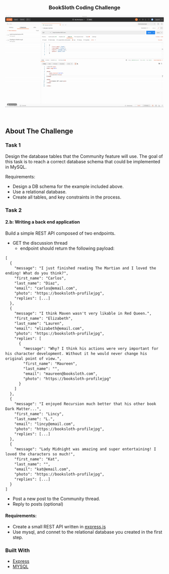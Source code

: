  <h3 align="center">BookSloth Coding Challenge</h3>

![Project Name](gif/bookSloth.gif)

<br/>

## About The Challenge

### Task 1

Design the database tables that the Community feature will use. The goal of this task is to reach a correct database schema that could be implemented in MySQL.

Requirements:

- Design a DB schema for the example included above.
- Use a relational database.
- Create all tables, and key constraints in the process.

### Task 2

#### 2.b: Writing a back end application

Build a simple REST API composed of two endpoints.

- GET the discussion thread
  - endpoint should return the following payload:

```
[
  {
    "message": "I just finished reading The Martian and I loved the ending! What do you think?",
    "first_name": "Carlos",
    "last_name": "Diaz",
    "email": "carlos@email.com",
    "photo": "https://booksloth-profilejpg",
    "replies": [...]
  },
  {
    "message": "I think Maven wasn't very likable in Red Queen.",
    "first_name": "Elizabeth",
    "last_name": "Lauren",
    "email": "elizabeth@email.com",
    "photo": "https://booksloth-profilejpg",
    "replies": [
      {
        "message": "Why? I think his actions were very important for his character development. Without it he would never change his original point of view.",
        "first_name": "Maureen",
        "last_name": "",
        "email": "maureen@booksloth.com",
        "photo": "https://booksloth-profilejpg"
      }
    ]
  },
  {
    "message": "I enjoyed Recursion much better that his other book Dark Matter...",
    "first_name": "Lincy",
    "last_name": "L.",
    "email": "lincy@email.com",
    "photo": "https://booksloth-profilejpg",
    "replies": [...]
  },
  {
    "message": "Lady Midnight was amazing and super entertaining! I loved the characters so much!",
    "first_name": "Kat",
    "last_name": "",
    "email": "kat@email.com",
    "photo": "https://booksloth-profilejpg",
    "replies": [...]
  }
]
```

- Post a new post to the Community thread.
- Reply to posts (optional)

#### Requirements:

- Create a small REST API written in [express.js](http://expressjs.com/)
- Use mysql, and connet to the relational database you created in the first step.

### Built With

- [Express](https://expressjs.com/)
- [MYSQL](https://www.mysql.com/)
